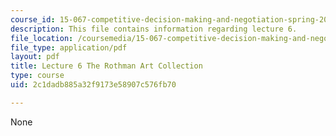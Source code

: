 ```yaml
---
course_id: 15-067-competitive-decision-making-and-negotiation-spring-2011
description: This file contains information regarding lecture 6.
file_location: /coursemedia/15-067-competitive-decision-making-and-negotiation-spring-2011/2c1dadb885a32f9173e58907c576fb70_MIT15_067S11_lec06.pdf
file_type: application/pdf
layout: pdf
title: Lecture 6 The Rothman Art Collection
type: course
uid: 2c1dadb885a32f9173e58907c576fb70

---
```

None